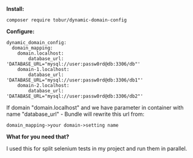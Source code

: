 **Install:**
````
composer require tobur/dynamic-domain-config
````

**Configure:**

```
dynamic_domain_config:
  domain_mapping:
    domain.localhost:
        database_url: 'DATABASE_URL="mysql://user:passw0rd@db:3306/db"'
    domain-1.localhost:
        database_url: 'DATABASE_URL="mysql://user:passw0rd@db:3306/db1"'
    domain-2.localhost:
        database_url: 'DATABASE_URL="mysql://user:passw0rd@db:3306/db2"'
```


If domain "domain.localhost" and we have parameter
in container with name "database_url" - Bundle will rewrite this url from:
```
domain_mapping->your domain->setting name
```

**What for you need that?** 

I used this for split selenium tests in my project and run them in parallel.
